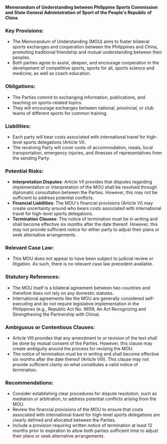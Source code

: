 **Memorandum of Understanding between Philippine Sports Commission and State General Administration of Sport of the People's Republic of China**

### Key Provisions:

*   The Memorandum of Understanding (MOU) aims to foster bilateral sports exchanges and cooperation between the Philippines and China, promoting traditional friendship and mutual understanding between their peoples.
*   Both parties agree to assist, deepen, and encourage cooperation in the development of competitive sports, sports for all, sports science and medicine, as well as coach education.

### Obligations:

*   The Parties commit to exchanging information, publications, and teaching on sports-related topics.
*   They will encourage exchanges between national, provincial, or club teams of different sports for common training.

### Liabilities:

*   Each party will bear costs associated with international travel for high-level sports delegations (Article VI).
*   The receiving Party will cover costs of accommodation, meals, local transportation, emergency injuries, and illnesses of representatives from the sending Party.

### Potential Risks:

*   **Interpretation Disputes**: Article VII provides that disputes regarding implementation or interpretation of the MOU shall be resolved through diplomatic consultation between the Parties. However, this may not be sufficient to address potential conflicts.
*   **Financial Liabilities**: The MOU's financial provisions (Article VI) may create uncertainty around who bears costs associated with international travel for high-level sports delegations.
*   **Termination Clauses**: The notice of termination must be in writing and shall become effective six months after the date thereof. However, this may not provide sufficient notice for either party to adjust their plans or seek alternative arrangements.

### Relevant Case Law:

*   This MOU does not appear to have been subject to judicial review or litigation. As such, there is no relevant case law precedent available.

### Statutory References:

*   The MOU itself is a bilateral agreement between two countries and therefore does not rely on any domestic statutes.
*   International agreements like the MOU are generally considered self-executing and do not require legislative implementation in the Philippines (e.g., Republic Act No. 9659, An Act Recognizing and Strengthening the Partnership with China).

### Ambiguous or Contentious Clauses:

*   Article VIII provides that any amendment to or revision of the text shall be done by mutual consent of the Parties. However, this clause may create ambiguity around the process for revising the MOU.
*   The notice of termination must be in writing and shall become effective six months after the date thereof (Article VIII). This clause may not provide sufficient clarity on what constitutes a valid notice of termination.

### Recommendations:

*   Consider establishing clear procedures for dispute resolution, such as mediation or arbitration, to address potential conflicts arising from the MOU.
*   Review the financial provisions of the MOU to ensure that costs associated with international travel for high-level sports delegations are clearly defined and allocated between the Parties.
*   Include a provision requiring written notice of termination at least 12 months prior to expiration to allow both parties sufficient time to adjust their plans or seek alternative arrangements.